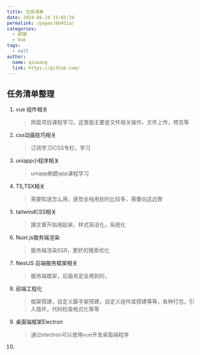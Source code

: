 ```yaml
---
title: 任务清单
date: 2024-06-24 15:03:20
permalink: /pages/6b451a/
categories:
  - 前端
  - Vue
tags:
  - null
author: 
  name: qinwang
  link: https://github.com/
---
```




## 任务清单整理

1. vue 组件相关

   > 网盘项目课程学习，这里面主要是文件相关操作，文件上传，预览等

2. css动画技巧相关

   > 订阅学习ICSS专栏，学习

3. uniapp小程序相关

   > uniapp刷题app课程学习

4. TS,TSX相关

   > 需要知道怎么用，感觉全栈用到的比较多，需要向这边靠

5. tailwindCSS相关

   > 跟文章开始用起来，样式简洁化，系统化

6. Nuxt.js服务端渲染

   > 服务端渲染SSR，更好的搜索优化

7. NestJS 后端服务框架相关

   > 服务端框架，后面肯定会用到的，

8. 前端工程化

   > 框架搭建，自定义脚手架搭建，自定义组件库搭建等等，各种打包，引入插件，代码检查格式化等等

9. 桌面端框架Electron

   > 通过electron可以使用vue开发桌面端程序

10. 




